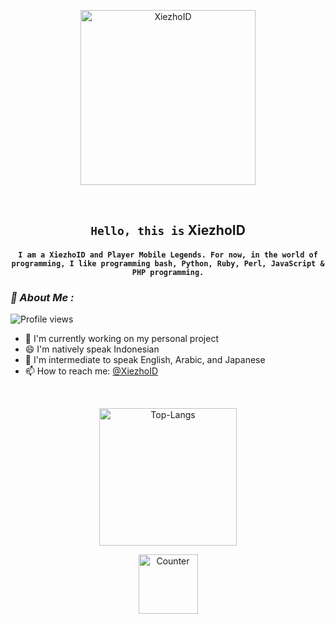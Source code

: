 <!-- Github README -->
<p align="center"><a href="https://instagram.com/zulpazy"><img height="280" title="XiezhoID" src="https://camo.githubusercontent.com/b52d72972d679d868e3699ee0599bd73e237cb9a275be7d475b8aef1734c649e/68747470733a2f2f33382e6d656469612e74756d626c722e636f6d2f35373962366261363061643463653739306233663336383937336437316335622f74756d626c725f6e75367a7a6a72706731317436726e696f6f315f72315f313238302e676966"/></a></p>
<br>

<center>

## ``Hello, this is`` XiezhoID
#### ``I am a XiezhoID and Player Mobile Legends. For now, in the world of programming, I like programming bash, Python, Ruby, Perl, JavaScript & PHP programming.``

</center>

### *🗿 About Me :*
![Profile views](https://komarev.com/ghpvc/?username=Xcod3bughunt3r&color=brightgreen)

- 🔭 I'm currently working on my personal project
- 😄 I'm natively speak Indonesian 
- 🧐 I'm intermediate to speak English, Arabic, and Japanese 
- 📫 How to reach me: [@XiezhoID](https://instagram.com/zulpazy)

<br>

<p align="center"><a href="https://github.com/Xcod3bughunt3r"><img height="220" title="Top-Langs" align="center" src="https://github-readme-stats.vercel.app/api/top-langs/?username=Xcod3bughunt3r&layout=compact&langs_count=70&theme=radical&hide_border=true"/></a></p>
<p align="center"><a href="https://github.com/XiezhoID"><img height="95" title="Counter" src="https://github-profile-trophy.vercel.app/?username=Xcod3bughunt3r&row=1&theme=radical&no-frame=true"/></a></p>

<br>

